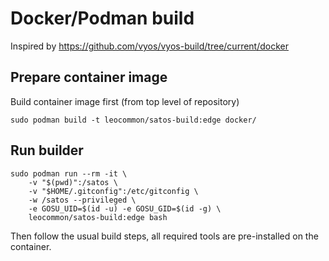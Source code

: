 # Docker/Podman build

Inspired by https://github.com/vyos/vyos-build/tree/current/docker

## Prepare container image

Build container image first (from top level of repository)

```
sudo podman build -t leocommon/satos-build:edge docker/
```

## Run builder

```
sudo podman run --rm -it \
    -v "$(pwd)":/satos \
    -v "$HOME/.gitconfig":/etc/gitconfig \
    -w /satos --privileged \
    -e GOSU_UID=$(id -u) -e GOSU_GID=$(id -g) \
    leocommon/satos-build:edge bash
```

Then follow the usual build steps, all required tools are pre-installed on the container.
